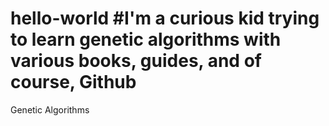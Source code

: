 # hello-world #I'm a curious kid trying to learn genetic algorithms with various books, guides, and of course, Github
Genetic Algorithms
